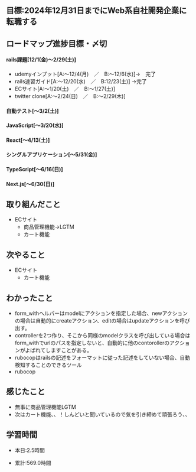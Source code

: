 ## 目標:2024年12月31日までにWeb系自社開発企業に転職する

## ロードマップ進捗目標・〆切
#### rails課題[12/1(金)～2/29(土)]
* udemyインプット[A:～12/4(月)　／　B:～12/6(水)]→　完了
* rails速習ガイド[A:～12/20(水)　／　B:12/23(土)]
→完了
* ECサイト[A:～1/20(土)　／　B:～1/27(土)]
* twitter clone[A:～2/24(日)　／　B:～2/29(木)]

#### 自動テスト[～3/2(土)]
#### JavaScript[～3/20(水)]
#### React[～4/13(土)]
#### シングルアプリケーション[～5/31(金)]
#### TypeScript[～6/16(日)]
#### Next.js[～6/30(日)]


## 取り組んだこと
- ECサイト
  - 商品管理機能→LGTM
  - カート機能


## 次やること
- ECサイト
  - カート機能
  
## わかったこと
- form_withヘルパーはmodelにアクションを指定した場合、newアクションの場合は自動的にcreateアクション、editの場合はupdateアクションを呼び出す。
- controllerを2つ作り、そこから同様のmodelクラスを呼び出している場合はform_withでurlのパスを指定しないと、自動的に他のcontorollerのアクションがよばれてしますことがある。
- rubocopはrailsの記述をフォーマットに従った記述をしていない場合、自動検知することのできるツール
- rubocop 
 
## 感じたこと
* 無事に商品管理機能LGTM
* 次はカート機能、、！しんどいと聞いているので気を引き締めて頑張ろう、、

## 学習時間
- 本日:2.5時間

- 累計:569.0時間
